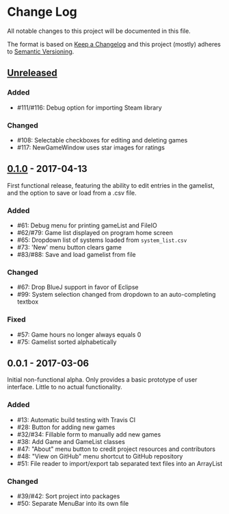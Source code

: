 # Change Log
All notable changes to this project will be documented in this file.

The format is based on [Keep a Changelog](http://keepachangelog.com/)
and this project (mostly) adheres to [Semantic Versioning](http://semver.org/).

## [Unreleased]
### Added
* #111/#116: Debug option for importing Steam library

### Changed
* #108: Selectable checkboxes for editing and deleting games
* #117: NewGameWindow uses star images for ratings

## [0.1.0] - 2017-04-13
First functional release, featuring the ability to edit entries in the gamelist,
and the option to save or load from a .csv file.

### Added
* #61: Debug menu for printing gameList and FileIO
* #62/#79: Game list displayed on program home screen
* #65: Dropdown list of systems loaded from `system_list.csv`
* #73: 'New' menu button clears game
* #83/#88: Save and load gamelist from file

### Changed
* #67: Drop BlueJ support in favor of Eclipse
* #99: System selection changed from dropdown to an auto-completing textbox

### Fixed
* #57: Game hours no longer always equals 0
* #75: Gamelist sorted alphabetically

## 0.0.1 - 2017-03-06
Initial non-functional alpha. Only provides a basic prototype of user interface.
Little to no actual functionality.

### Added
* #13: Automatic build testing with Travis CI
* #28: Button for adding new games
* #32/#34: Fillable form to manually add new games
* #38: Add Game and GameList classes
* #47: "About" menu button to credit project resources and contributors
* #48: "View on GitHub" menu shortcut to GitHub repository
* #51: File reader to import/export tab separated text files into an ArrayList

### Changed
* #39/#42: Sort project into packages
* #50: Separate MenuBar into its own file

[Unreleased]: https://github.com/Stevoisiak/Virtual-Game-Shelf/compare/v0.1.0...HEAD
[0.1.0]: https://github.com/Stevoisiak/Virtual-Game-Shelf/compare/v0.0.1...v0.1.0
[0.0.1]: https://github.com/Stevoisiak/Virtual-Game-Shelf/compare/cc75417...v0.0.1
